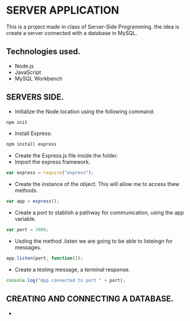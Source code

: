 # SERVER APPLICATION

This is a project made in class of Server-Side Programming. the idea is create a server connected with a database in MySQL.

## Technologies used.

- Node.js
- JavaScript
- MySQL Workbench

## SERVERS SIDE.

- Initialize the Node location using the following command:

```js
npm init
```
- Install Express:

```js
npm install express
```
- Create the Express.js file inside the folder.
- Import the express framework.
```js
var express = require("express");
```
- Create the instance of the object. This will allow me to access thew methods.
```js
var app = express();
```
- Create a port to stablish a pathway for communication, using the app variable.
```js
var port = 3000;
```
- Usding the method .listen we are going to be able to listeingn for messages.
```js
app.listen(port, function());
```
- Create a testing message, a terminal response.
```js
console.log("App connected to port " + port);
```
## CREATING AND CONNECTING A DATABASE.

-

























